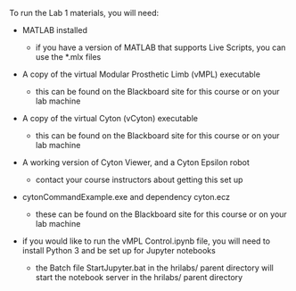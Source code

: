 To run the Lab 1 materials, you will need:

* MATLAB installed
	* if you have a version of MATLAB that supports Live Scripts, you can use the *.mlx files
* A copy of the virtual Modular Prosthetic Limb (vMPL) executable
	* this can be found on the Blackboard site for this course or on your lab machine
* A copy of the virtual Cyton (vCyton) executable
	* this can be found on the Blackboard site for this course or on your lab machine
* A working version of Cyton Viewer, and a Cyton Epsilon robot
	* contact your course instructors about getting this set up
* cytonCommandExample.exe and dependency cyton.ecz
	* these can be found on the Blackboard site for this course or on your lab machine

* if you would like to run the vMPL Control.ipynb file, you will need to install Python 3 and be set up for Jupyter notebooks
	* the Batch file StartJupyter.bat in the hrilabs/ parent directory will start the notebook server in the hrilabs/ parent directory
